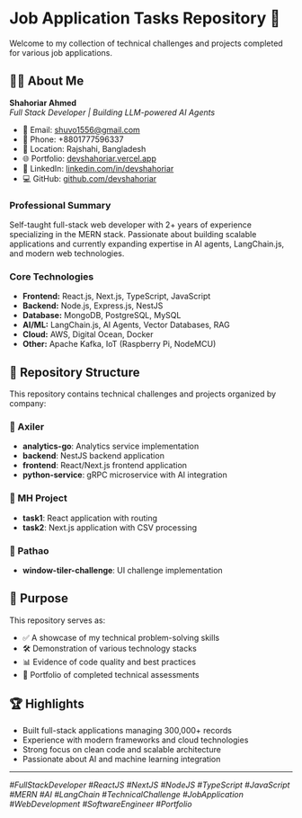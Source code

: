 # Job Application Tasks Repository 🚀

Welcome to my collection of technical challenges and projects completed for various job applications.

## 👨‍💻 About Me

**Shahoriar Ahmed**  
*Full Stack Developer | Building LLM-powered AI Agents*

- 📧 Email: shuvo1556@gmail.com
- 📱 Phone: +8801777596337
- 📍 Location: Rajshahi, Bangladesh
- 🌐 Portfolio: [devshahoriar.vercel.app](https://devshahoriar.vercel.app)
- 💼 LinkedIn: [linkedin.com/in/devshahoriar](https://linkedin.com/in/devshahoriar)
- 💻 GitHub: [github.com/devshahoriar](https://github.com/devshahoriar)

### Professional Summary
Self-taught full-stack web developer with 2+ years of experience specializing in the MERN stack. Passionate about building scalable applications and currently expanding expertise in AI agents, LangChain.js, and modern web technologies.

### Core Technologies
- **Frontend:** React.js, Next.js, TypeScript, JavaScript
- **Backend:** Node.js, Express.js, NestJS
- **Database:** MongoDB, PostgreSQL, MySQL
- **AI/ML:** LangChain.js, AI Agents, Vector Databases, RAG
- **Cloud:** AWS, Digital Ocean, Docker
- **Other:** Apache Kafka, IoT (Raspberry Pi, NodeMCU)

## 📁 Repository Structure

This repository contains technical challenges and projects organized by company:

### 🏢 Axiler
- **analytics-go**: Analytics service implementation
- **backend**: NestJS backend application
- **frontend**: React/Next.js frontend application  
- **python-service**: gRPC microservice with AI integration

### 🏢 MH Project
- **task1**: React application with routing
- **task2**: Next.js application with CSV processing

### 🏢 Pathao
- **window-tiler-challenge**: UI challenge implementation

## 🎯 Purpose

This repository serves as:
- ✅ A showcase of my technical problem-solving skills
- 🛠️ Demonstration of various technology stacks
- 📊 Evidence of code quality and best practices
- 🚀 Portfolio of completed technical assessments

## 🏆 Highlights

- Built full-stack applications managing 300,000+ records
- Experience with modern frameworks and cloud technologies
- Strong focus on clean code and scalable architecture
- Passionate about AI and machine learning integration

---

*#FullStackDeveloper #ReactJS #NextJS #NodeJS #TypeScript #JavaScript #MERN #AI #LangChain #TechnicalChallenge #JobApplication #WebDevelopment #SoftwareEngineer #Portfolio*